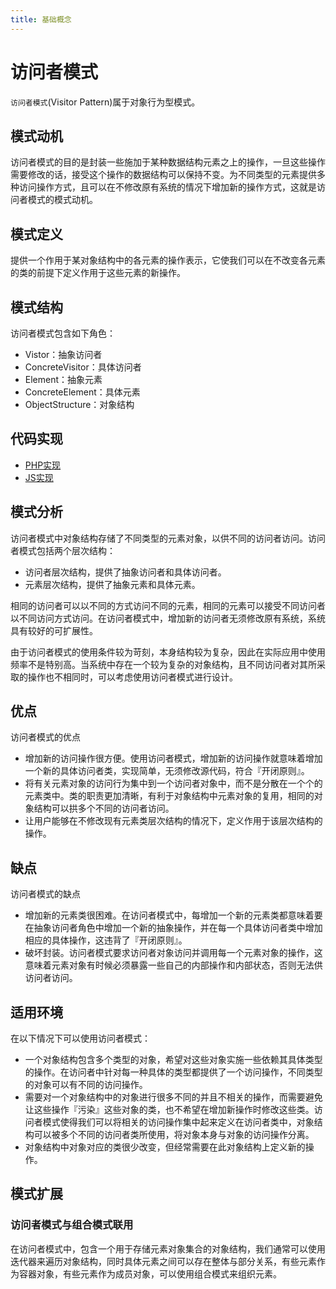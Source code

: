 ```yaml
---
title: 基础概念
---
```


# 访问者模式

`访问者模式`(Visitor Pattern)属于对象行为型模式。  

## 模式动机

访问者模式的目的是封装一些施加于某种数据结构元素之上的操作，一旦这些操作需要修改的话，接受这个操作的数据结构可以保持不变。为不同类型的元素提供多种访问操作方式，且可以在不修改原有系统的情况下增加新的操作方式，这就是访问者模式的模式动机。

## 模式定义

提供一个作用于某对象结构中的各元素的操作表示，它使我们可以在不改变各元素的类的前提下定义作用于这些元素的新操作。

## 模式结构

访问者模式包含如下角色：

* Vistor：抽象访问者
* ConcreteVisitor：具体访问者
* Element：抽象元素
* ConcreteElement：具体元素
* ObjectStructure：对象结构

## 代码实现

* [PHP实现](./PHP实现.md)
* [JS实现](./JS实现.md)

## 模式分析

访问者模式中对象结构存储了不同类型的元素对象，以供不同的访问者访问。访问者模式包括两个层次结构：

* 访问者层次结构，提供了抽象访问者和具体访问者。
* 元素层次结构，提供了抽象元素和具体元素。

相同的访问者可以以不同的方式访问不同的元素，相同的元素可以接受不同访问者以不同访问方式访问。在访问者模式中，增加新的访问者无须修改原有系统，系统具有较好的可扩展性。

由于访问者模式的使用条件较为苛刻，本身结构较为复杂，因此在实际应用中使用频率不是特别高。当系统中存在一个较为复杂的对象结构，且不同访问者对其所采取的操作也不相同时，可以考虑使用访问者模式进行设计。

## 优点

访问者模式的优点

* 增加新的访问操作很方便。使用访问者模式，增加新的访问操作就意味着增加一个新的具体访问者类，实现简单，无须修改源代码，符合『开闭原则』。
* 将有关元素对象的访问行为集中到一个访问者对象中，而不是分散在一个个的元素类中。类的职责更加清晰，有利于对象结构中元素对象的复用，相同的对象结构可以拱多个不同的访问者访问。
* 让用户能够在不修改现有元素类层次结构的情况下，定义作用于该层次结构的操作。

## 缺点

访问者模式的缺点

* 增加新的元素类很困难。在访问者模式中，每增加一个新的元素类都意味着要在抽象访问者角色中增加一个新的抽象操作，并在每一个具体访问者类中增加相应的具体操作，这违背了『开闭原则』。
* 破坏封装。访问者模式要求访问者对象访问并调用每一个元素对象的操作，这意味着元素对象有时候必须暴露一些自己的内部操作和内部状态，否则无法供访问者访问。

## 适用环境

在以下情况下可以使用访问者模式：

* 一个对象结构包含多个类型的对象，希望对这些对象实施一些依赖其具体类型的操作。在访问者中针对每一种具体的类型都提供了一个访问操作，不同类型的对象可以有不同的访问操作。
* 需要对一个对象结构中的对象进行很多不同的并且不相关的操作，而需要避免让这些操作『污染』这些对象的类，也不希望在增加新操作时修改这些类。访问者模式使得我们可以将相关的访问操作集中起来定义在访问者类中，对象结构可以被多个不同的访问者类所使用，将对象本身与对象的访问操作分离。
* 对象结构中对象对应的类很少改变，但经常需要在此对象结构上定义新的操作。

## 模式扩展

### 访问者模式与组合模式联用

在访问者模式中，包含一个用于存储元素对象集合的对象结构，我们通常可以使用迭代器来遍历对象结构，同时具体元素之间可以存在整体与部分关系，有些元素作为容器对象，有些元素作为成员对象，可以使用组合模式来组织元素。


